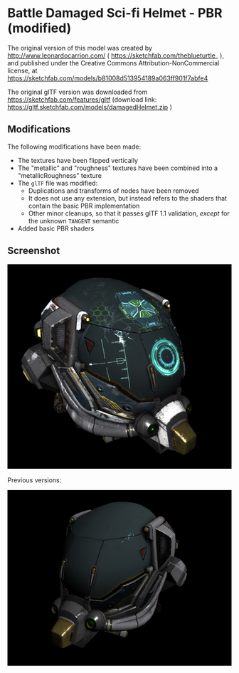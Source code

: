 
# Battle Damaged Sci-fi Helmet - PBR (modified) 

The original version of this model was created by http://www.leonardocarrion.com/
( https://sketchfab.com/theblueturtle_ ), and published under the Creative 
Commons Attribution-NonCommercial license, at 
https://sketchfab.com/models/b81008d513954189a063ff901f7abfe4

The original glTF version was downloaded from https://sketchfab.com/features/gltf 
(download link: https://gltf.sketchfab.com/models/damagedHelmet.zip )

## Modifications

The following modifications have been made:

- The textures have been flipped vertically
- The "metallic" and "roughness" textures have been combined into 
  a "metallicRoughness" texture
- The `glTF` file was modified:
  - Duplications and transforms of nodes have been removed
  - It does not use any extension, but instead refers to the 
    shaders that contain the basic PBR implementation
  - Other minor cleanups, so that it passes glTF 1.1 validation,
    *except* for the unknown `TANGENT` semantic
- Added basic PBR shaders

## Screenshot

![screenshot](screenshot/screenshot2.png)

Previous versions: 

![screenshot](screenshot/screenshot.png)

  
